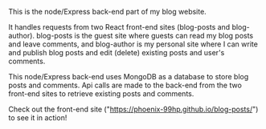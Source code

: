 This is the node/Express back-end part of my blog website. 

It handles requests from two React front-end sites (blog-posts and blog-author). blog-posts is the guest site where guests can read my blog posts and leave comments, and blog-author is my personal site where I can write and publish blog posts and edit (delete) existing posts and user's comments. 

This node/Express back-end uses MongoDB as a database to store blog posts and comments. Api calls are made to the back-end from the two front-end sites to retrieve existing posts and comments. 

Check out the front-end site ("https://phoenix-99hp.github.io/blog-posts/") to see it in action!